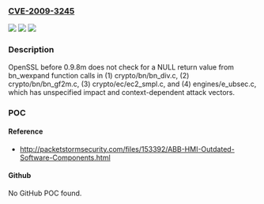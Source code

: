 ### [CVE-2009-3245](https://cve.mitre.org/cgi-bin/cvename.cgi?name=CVE-2009-3245)
![](https://img.shields.io/static/v1?label=Product&message=n%2Fa&color=blue)
![](https://img.shields.io/static/v1?label=Version&message=n%2Fa&color=blue)
![](https://img.shields.io/static/v1?label=Vulnerability&message=n%2Fa&color=brighgreen)

### Description

OpenSSL before 0.9.8m does not check for a NULL return value from bn_wexpand function calls in (1) crypto/bn/bn_div.c, (2) crypto/bn/bn_gf2m.c, (3) crypto/ec/ec2_smpl.c, and (4) engines/e_ubsec.c, which has unspecified impact and context-dependent attack vectors.

### POC

#### Reference
- http://packetstormsecurity.com/files/153392/ABB-HMI-Outdated-Software-Components.html

#### Github
No GitHub POC found.

